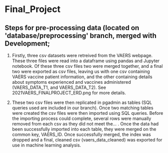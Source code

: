 # Final_Project
## Steps for pre-processing data (located on 'database/preprocessing' branch, merged with Development;

1. Firstly, three csv datasets were retreived from the VAERS webpage. These three files were read into a dataframe using pandas and Jupyter notebook. Of these three
csv files two were merged together, and a final two were exported as csv files, leaving us with one csv containing VAERS vaccine patient information, and the other containing
details about symptoms experienced and vaccines administered (VAERS_DATA_T1, and VAERS_DATA_T2). See 2021VAERS_FINALPROJECT_ERD.png for more details. 

2. These two csv files were then replicated in pgadmin as tables (SQL queries used are included in our branch). Once two matching tables were created the csv files were then 
imported using SQL queries. Before the importing process could complete, several rows were manually removed from each csv as they did not meet the... . Once the data had been
successfully imported into each table, they were merged on the common key, VAERS_ID. Once successfully merged, the index was dropped and a final, cleaned csv (vaers_data_cleaned) was exported for use in machine learning analysis. 
